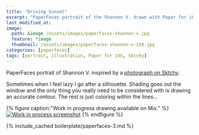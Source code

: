 ```yaml
---
title: "Driving Sunset"
excerpt: "PaperFaces portrait of the Shannon V. drawn with Paper for iOS on an iPad."
last_modified_at: 
image: 
  path: &image /assets/images/paperfaces-shannon-v.jpg 
  feature: *image
  thumbnail: /assets/images/paperfaces-shannon-v-150.jpg
categories: [paperfaces]
tags: [portrait, illustration, Paper for iOS, Sktchy]
---
```


PaperFaces portrait of Shannon V. inspired by a [photograph on Sktchy](https://sktchy.com/tQUwNH).

Sometimes when I feel lazy I go after a silhouette. Shading goes out the window and the only thing you really need to be considered with is drawing an accurate contour. The rest is just coloring within the lines...

{% figure caption:"Work in progress drawing available on Mix." %}
[![Work in process screenshot](/assets/images/paperfaces-shannon-v-process-1-900.jpg)](https://mix.fiftythree.com/11098-Michael-Rose/2575904)
{% endfigure %}

{% include_cached boilerplate/paperfaces-3.md %}
